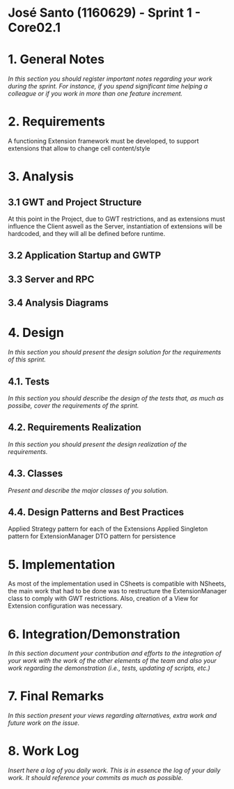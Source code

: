 **José Santo** (1160629) - Sprint 1 - Core02.1
===============================

# 1. General Notes

*In this section you should register important notes regarding your work during the sprint. For instance, if you spend significant time helping a colleague or if you work in more than one feature increment.*

# 2. Requirements

A functioning Extension framework must be developed, to support extensions that allow to change cell content/style
	
# 3. Analysis




## 3.1 GWT and Project Structure

At this point in the Project, due to GWT restrictions, and as extensions must influence the Client aswell as the Server, instantiation of extensions will be hardcoded, and they will all be defined before runtime.

## 3.2 Application Startup and GWTP

## 3.3 Server and RPC

## 3.4 Analysis Diagrams

# 4. Design

*In this section you should present the design solution for the requirements of this sprint.*

## 4.1. Tests

*In this section you should describe the design of the tests that, as much as possibe, cover the requirements of the sprint.*

## 4.2. Requirements Realization

*In this section you should present the design realization of the requirements.*

## 4.3. Classes

*Present and describe the major classes of you solution.*

## 4.4. Design Patterns and Best Practices

Applied Strategy pattern for each of the Extensions
Applied Singleton pattern for ExtensionManager
DTO pattern for persistence

# 5. Implementation

As most of the implementation used in CSheets is compatible with NSheets, the main work that had to be done was to restructure the ExtensionManager class to comply with GWT restrictions.
Also, creation of a View for Extension configuration was necessary.

# 6. Integration/Demonstration

*In this section document your contribution and efforts to the integration of your work with the work of the other elements of the team and also your work regarding the demonstration (i.e., tests, updating of scripts, etc.)*

# 7. Final Remarks 

*In this section present your views regarding alternatives, extra work and future work on the issue.*

# 8. Work Log

*Insert here a log of you daily work. This is in essence the log of your daily work. It should reference your commits as much as possible.*